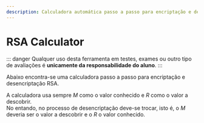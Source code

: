 ```yaml
---
description: Calculadora automática passo a passo para encriptação e desencriptação RSA
---
```


# RSA Calculator

::: danger
Qualquer uso desta ferramenta em testes, exames ou outro tipo de avaliações é **unicamente da responsabilidade do aluno**.
:::

Abaixo encontra-se uma calculadora passo a passo para encriptação e desencriptação RSA.

A calculadora usa sempre $M$ como o valor conhecido e $R$ como o valor a descobrir.  
No entando, no processo de desencriptação deve-se trocar, isto é, o $M$ deveria ser o valor
a descobrir e o $R$ o valor conhecido.

<rsa-calculator />

